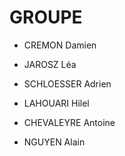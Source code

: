 # GROUPE

- CREMON Damien

- JAROSZ Léa

- SCHLOESSER Adrien

- LAHOUARI Hilel 

- CHEVALEYRE Antoine

- NGUYEN Alain
